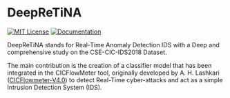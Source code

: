 # DeepReTiNA
[![MIT License](https://img.shields.io/badge/license-MIT-blue.svg?style=for-the-badge)](https://github.com/erikmurtaj/DeepReTiNA/blob/main/LICENSE)
[![Documentation](https://img.shields.io/badge/Documentation-github-brightgreen.svg?style=for-the-badge)](https://www.unb.ca/cic/datasets/ids-2018.html)

DeepReTiNA stands for Real-Time Anomaly Detection IDS with a Deep and comprehensive study on the CSE-CIC-IDS2018 Dataset. 

The main contribution is the creation of a classifier model that has been integrated in the CICFlowMeter tool, originally developed by A. H. Lashkari ([CICFlowmeter-V4.0](https://github.com/ahlashkari/CICFlowMeter)) to detect Real-Time cyber-attacks and act as a simple Intrusion Detection System (IDS).


